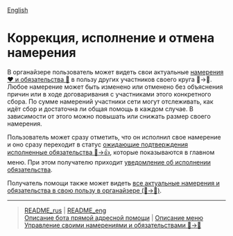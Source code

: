 [English](../../documents_eng/actions/correction_my_intention.md)
# Коррекция, исполнение и отмена намерения

В органайзере пользователь может видеть свои актуальные [намерения ❤️ и обязательства 🤝](../glossary/glossary.md) в пользу других участников своего круга 👤->👥.
Любое намерение может быть изменено или отменено без объяснения причин или в ходе договаривания с участниками этого конкретного сбора. По сумме намерений участники сети могут отслеживать, как идёт сбор и достаточна ли общая помощь в каждом случае. В зависимости от этого можно повышать или снижать размер своего намерения.

Пользователь может сразу отметить, что он исполнил свое намерение и оно сразу переходит в статус [ожидающие подтверждения исполненные обязательства 🤝->👍](confirmation_of_transfer.md), которые показываются в главном меню. При этом получателю приходит [уведомление об исполнении обязательства](../notifications/money_transferred.md).

Получатель помощи также может видеть [все актуальные намерения и обязательства в свою пользу в органайзере (👥->👤)](show_int_obl_for_me.md).

---
> [README_rus](../../README.md)  |  [README_eng](../../README_eng.md)  
> [Описание бота прямой адресной помощи](../index.md)  |  [Описание меню](../faq/menu.md)    
> [Управление своими намерениями и обязательствами 👤->👥](../actions/show_int_obl.md)
